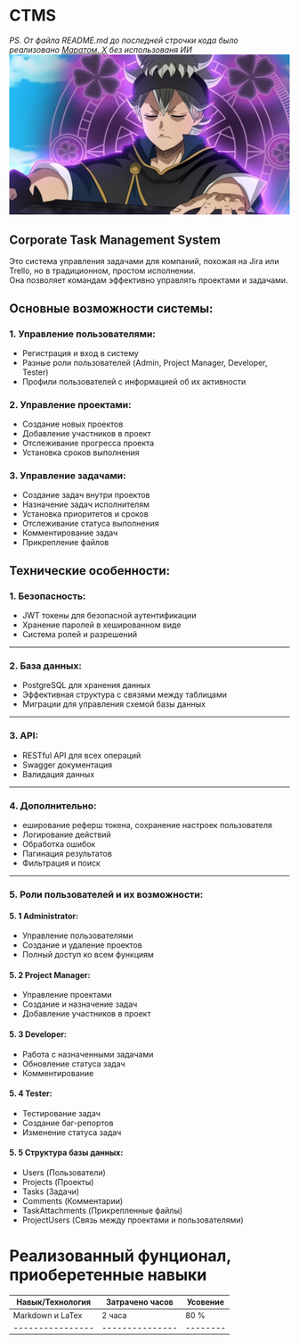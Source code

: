 # CTMS
*PS. От файла README.md до последней строчки кода было реализовано [Маратом. Х](https://t.me/blanxxty) без использованя ИИ*
<img src="https://github.com/BlanxxtyIS/CTMS/blob/main/scale_1200.jpg" width="800">
## Corporate Task Management System

Это система управления задачами для компаний, похожая на Jira или Trello, но в традиционном, простом исполнении.  
Она позволяет командам эффективно управлять проектами и задачами.  
## Основные возможности системы: ##
### 1. Управление пользователями:  ###
- Регистрация и вход в систему  
- Разные роли пользователей (Admin, Project Manager, Developer, Tester)  
- Профили пользователей с информацией об их активности
### 2. Управление проектами:  ###
- Создание новых проектов  
- Добавление участников в проект  
- Отслеживание прогресса проекта  
- Установка сроков выполнения
### 3. Управление задачами: ###
- Создание задач внутри проектов  
- Назначение задач исполнителям  
- Установка приоритетов и сроков  
- Отслеживание статуса выполнения  
- Комментирование задач  
- Прикрепление файлов
     
## Технические особенности: ##
### 1. Безопасность: ###  
   - JWT токены для безопасной аутентификации  
   - Хранение паролей в хешированном виде  
   - Система ролей и разрешений
-----

### 2. База данных: ###
   - PostgreSQL для хранения данных  
   - Эффективная структура с связями между таблицами  
   - Миграции для управления схемой базы данных
-----

### 3. API: ###
- RESTful API для всех операций
- Swagger документация
- Валидация данных
-----
  
### 4. Дополнительно: ###
- еширование реферш токена, сохранение настроек пользователя
-  Логирование действий  
- Обработка ошибок  
- Пагинация результатов  
- Фильтрация и поиск
-----

### 5. Роли пользователей и их возможности: ###
#### 5. 1 Administrator:  ####
- Управление пользователями  
- Создание и удаление проектов  
- Полный доступ ко всем функциям  
#### 5. 2 Project Manager:  ####
- Управление проектами  
- Создание и назначение задач  
- Добавление участников в проект  
#### 5. 3 Developer:  ####
- Работа с назначенными задачами  
- Обновление статуса задач  
- Комментирование  
#### 5. 4 Tester:  ####
- Тестирование задач  
- Создание баг-репортов  
- Изменение статуса задач  
#### 5. 5 Структура базы данных:  ####
- Users (Пользователи)  
- Projects (Проекты)  
- Tasks (Задачи) 
- Comments (Комментарии)  
- TaskAttachments (Прикрепленные файлы)   
- ProjectUsers (Связь между проектами и пользователями)  


# Реализованный фунционал, приоберетенные навыки #
|Навык/Технология|Затрачено часов|Усовение|
|----------------|---------------|--------|
|Markdown и LaTex| 2 часа        | 80 %   |
|----------------|---------------|--------|
